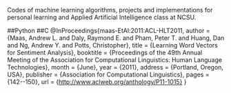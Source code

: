 Codes of machine learning algorithms, projects and implementations for personal learning and Applied Artificial Intelligence class at NCSU.

##Python
##C
@InProceedings{maas-EtAl:2011:ACL-HLT2011,
  author    = {Maas, Andrew L.  and  Daly, Raymond E.  and  Pham, Peter T.  and  Huang, Dan  and  Ng, Andrew Y.  and  Potts, Christopher},
    title     = {Learning Word Vectors for Sentiment Analysis},
      booktitle = {Proceedings of the 49th Annual Meeting of the Association for Computational Linguistics: Human Language Technologies},
        month     = {June},
          year      = {2011},
            address   = {Portland, Oregon, USA},
              publisher = {Association for Computational Linguistics},
                pages     = {142--150},
                  url       = {http://www.aclweb.org/anthology/P11-1015}
}
